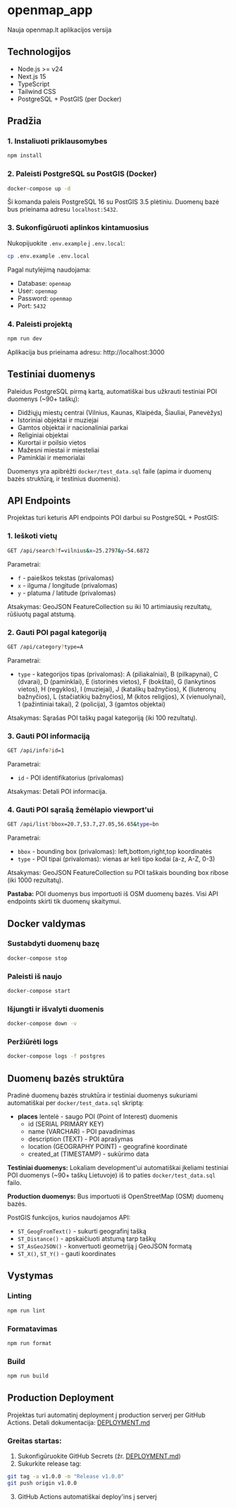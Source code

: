 # openmap_app
Nauja openmap.lt aplikacijos versija

## Technologijos
- Node.js >= v24
- Next.js 15
- TypeScript
- Tailwind CSS
- PostgreSQL + PostGIS (per Docker)

## Pradžia

### 1. Instaliuoti priklausomybes
```bash
npm install
```

### 2. Paleisti PostgreSQL su PostGIS (Docker)
```bash
docker-compose up -d
```

Ši komanda paleis PostgreSQL 16 su PostGIS 3.5 plėtiniu. Duomenų bazė bus prieinama adresu `localhost:5432`.

### 3. Sukonfigūruoti aplinkos kintamuosius
Nukopijuokite `.env.example` į `.env.local`:
```bash
cp .env.example .env.local
```

Pagal nutylėjimą naudojama:
- Database: `openmap`
- User: `openmap`
- Password: `openmap`
- Port: `5432`

### 4. Paleisti projektą
```bash
npm run dev
```

Aplikacija bus prieinama adresu: http://localhost:3000

## Testiniai duomenys

Paleidus PostgreSQL pirmą kartą, automatiškai bus užkrauti testiniai POI duomenys (~90+ taškų):
- Didžiųjų miestų centrai (Vilnius, Kaunas, Klaipėda, Šiauliai, Panevėžys)
- Istoriniai objektai ir muziejai
- Gamtos objektai ir nacionaliniai parkai
- Religiniai objektai
- Kurortai ir poilsio vietos
- Mažesni miestai ir miesteliai
- Paminklai ir memorialai

Duomenys yra apibrėžti `docker/test_data.sql` faile (apima ir duomenų bazės struktūrą, ir testinius duomenis).

## API Endpoints

Projektas turi keturis API endpoints POI darbui su PostgreSQL + PostGIS:

### 1. Ieškoti vietų
```bash
GET /api/search?f=vilnius&x=25.2797&y=54.6872
```

Parametrai:
- `f` - paieškos tekstas (privalomas)
- `x` - ilguma / longitude (privalomas)
- `y` - platuma / latitude (privalomas)

Atsakymas: GeoJSON FeatureCollection su iki 10 artimiausių rezultatų, rūšiuotų pagal atstumą.

### 2. Gauti POI pagal kategoriją
```bash
GET /api/category?type=A
```

Parametrai:
- `type` - kategorijos tipas (privalomas): A (piliakalniai), B (pilkapynai), C (dvarai), D (paminklai), E (istorinės vietos), F (bokštai), G (lankytinos vietos), H (regyklos), I (muziejai), J (katalikų bažnyčios), K (liuteronų bažnyčios), L (stačiatikių bažnyčios), M (kitos religijos), X (vienuolynai), 1 (pažintiniai takai), 2 (policija), 3 (gamtos objektai)

Atsakymas: Sąrašas POI taškų pagal kategoriją (iki 100 rezultatų).

### 3. Gauti POI informaciją
```bash
GET /api/info?id=1
```

Parametrai:
- `id` - POI identifikatorius (privalomas)

Atsakymas: Detali POI informacija.

### 4. Gauti POI sąrašą žemėlapio viewport'ui
```bash
GET /api/list?bbox=20.7,53.7,27.05,56.65&type=bn
```

Parametrai:
- `bbox` - bounding box (privalomas): left,bottom,right,top koordinatės
- `type` - POI tipai (privalomas): vienas ar keli tipo kodai (a-z, A-Z, 0-3)

Atsakymas: GeoJSON FeatureCollection su POI taškais bounding box ribose (iki 1000 rezultatų).

**Pastaba:** POI duomenys bus importuoti iš OSM duomenų bazės. Visi API endpoints skirti tik duomenų skaitymui.

## Docker valdymas

### Sustabdyti duomenų bazę
```bash
docker-compose stop
```

### Paleisti iš naujo
```bash
docker-compose start
```

### Išjungti ir išvalyti duomenis
```bash
docker-compose down -v
```

### Peržiūrėti logs
```bash
docker-compose logs -f postgres
```

## Duomenų bazės struktūra

Pradinė duomenų bazės struktūra ir testiniai duomenys sukuriami automatiškai per `docker/test_data.sql` skriptą:

- **places** lentelė - saugo POI (Point of Interest) duomenis
  - id (SERIAL PRIMARY KEY)
  - name (VARCHAR) - POI pavadinimas
  - description (TEXT) - POI aprašymas
  - location (GEOGRAPHY POINT) - geografinė koordinatė
  - created_at (TIMESTAMP) - sukūrimo data

**Testiniai duomenys:** Lokaliam development'ui automatiškai įkeliami testiniai POI duomenys (~90+ taškų Lietuvoje) iš to paties `docker/test_data.sql` failo.

**Production duomenys:** Bus importuoti iš OpenStreetMap (OSM) duomenų bazės.

PostGIS funkcijos, kurios naudojamos API:
- `ST_GeogFromText()` - sukurti geografinį tašką
- `ST_Distance()` - apskaičiuoti atstumą tarp taškų
- `ST_AsGeoJSON()` - konvertuoti geometriją į GeoJSON formatą
- `ST_X()`, `ST_Y()` - gauti koordinates

## Vystymas

### Linting
```bash
npm run lint
```

### Formatavimas
```bash
npm run format
```

### Build
```bash
npm run build
```

## Production Deployment

Projektas turi automatinį deployment į production serverį per GitHub Actions. Detali dokumentacija: [DEPLOYMENT.md](./docs/DEPLOYMENT.md)

### Greitas startas:

1. Sukonfigūruokite GitHub Secrets (žr. [DEPLOYMENT.md](./docs/DEPLOYMENT.md))
2. Sukurkite release tag:
```bash
git tag -a v1.0.0 -m "Release v1.0.0"
git push origin v1.0.0
```
3. GitHub Actions automatiškai deploy'ins į serverį
